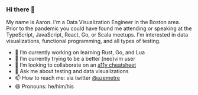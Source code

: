 ### Hi there 👋

My name is Aaron. I'm a Data Visualization Engineer in the Boston area. Prior to the pandemic you could have found me attending or speaking at the TypeScript, JavaScript, React, Go, or Scala meetups. I'm interested in data visualizations, functional programming, and all types of testing.

- 🔭 I’m currently working on learning Rust, Go, and Lua
- 🌱 I’m currently trying to be a better (neo)vim user
- 👯 I’m looking to collaborate on an [a11y cheatsheet](https://github.com/azemetre/web-a11y-cheatsheet)
- 💬 Ask me about testing and data visualizations
- 📫 How to reach me: via twitter [@azemetre](https://twitter.com/azemetre)
- 😄 Pronouns: he/him/his
